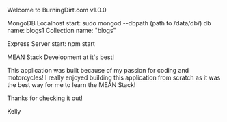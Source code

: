 Welcome to BurningDirt.com
v1.0.0

MongoDB Localhost start:
  sudo mongod --dbpath (path to /data/db/)
  db name: blogs1
  Collection name: "blogs"

Express Server start:
  npm start


MEAN Stack Development at it's best!

This application was built because of my passion for coding and motorcycles! I really enjoyed building this application from scratch as it was the best way for me to learn the MEAN Stack!

Thanks for checking it out!

Kelly

